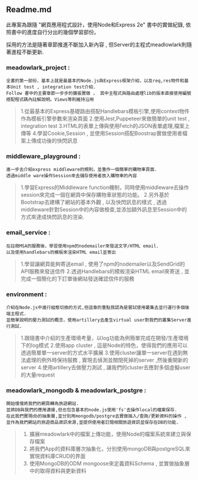 ## Readme.md 
此專案為跟隨 "網頁應用程式設計，使用Node和Express 2e" 書中的實做紀錄, 
依照書中的進度自行分出的幾個學習部份。




採用的方法是隨著章節推進不斷加入新內容 , 但Server的主程式meadlowlark則隨著進程不斷更新.



### meadowlark_project : 

    全書的第一部份，基本上就是最基本的Node.js與Express框架介紹，以及req,res物件和基本Unit test , integration test介紹.
    Follow 書中的主要章節一步步的擴張實做 ， 其中主程式與路由處理lib的版本直接使用編號搭配程式碼內註解說明。Views等則維持沿用

> 1.從最基本的Express基礎路由搭配Handlebars模板引擎,使用context物件作為模板引擎參數來渲染頁面
> 2.使用Jest,Puppeteer來做簡單的unit test , integration test
> 3.HTML的表單上傳與使用Fetch的JSON表單處理,檔案上傳等
> 4.學習Cookie,Session , 並使用Session搭配Boostrap實做使用者檔案上傳成功後的快閃訊息

### middleware_playground : 

    進一步去介紹express middleware的規則，並重作一個簡單的購物車頁面.
    透過middle ware操作Session來去儲存使用者放入購物車的內容

> 1.學習Express的Middleware function機制，同時使用middleware去操作session來完成一個在網頁中保存購物車狀態的功能。
> 2.另外基於Bootstrap去建構了網站的基本外觀 , 以及快閃訊息的樣式 , 透過middleware針對Session中的內容做檢查,並添加額外訊息至Session中的方式來達成快閃訊息的渲染. 

### email_service : 

    在註冊MSA的服務後，學習使用npm的nodemailer來發送文字/HTML email. 
    以及使用handlebars的模板來渲染HTML email並寄出

> 1.學習讓網頁能夠寄送email , 使用了npm的nodemailer以及SendGrid的API服務來發送信件 
> 2.透過Handlebars的模板渲染HTML email來寄送 , 並完成一個簡化的下訂單後網站發送確認信件的服務

### environment : 

    介紹在Node.js中進行組態切換的方式,但這章的重點我認為是嘗試使用叢集去並行運行多個後端主程式.
    並簡單說明的壓力測試的概念，使用artillery去產生virtual user對我們的叢集Server進行測試.


>1.跟隨書中介紹的生產環境考量，以log功能為例簡單完成在開發/生產環境下的log模式
>2.使用app cluster , 這是Node的特色，使得我們的應用可以透過簡單單一server的方式水平擴展
>3.使用cluster讓單一server在遇到無法處理的例外時保持服務 , 實現去偵測並關閉死掉的server ,然後重開新的server
>4.使用artillery去做壓力測試 , 讓我們的cluster去應對多個虛擬user的大量request

### meadowlark_mongodb & meadowlark_postgre : 

    開始慢慢將我們的網頁轉為旅遊網站. 
    並將DB與我們的應用連接,但也包含基本的node.js使用'fs'去操作local的檔案保存. 
    在此我們實現db的抽象層,並分別用mongodb/postgre去實做插入/查詢/更新資料的操作 ,
    並作為我們網站的旅遊商品資訊來源,並提供使用者訂閱相關旅遊資訊並保存在DB的功能.

>1. 擴展meadowlark中的檔案上傳功能，使用Node的檔案系統來建立與保存檔案
>2. 將我們App的資料庫層次抽象化，分別使用mongoDB與postgreSQL來實現資料庫CRUD的界面
>3. 使用MongoDB的ODM mongoose來定義資料Schema , 並實做抽象層中的取得資料與更新資料
